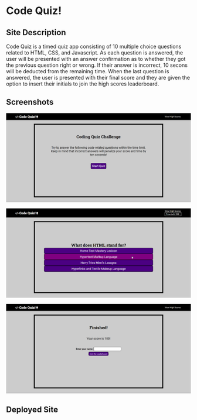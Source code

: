 # Code Quiz!

## Site Description

Code Quiz is a timed quiz app consisting of 10 multiple choice questions related to HTML, CSS, and Javascript.
As each question is answered, the user will be presented with an answer confirmation as to whether they
got the previous question right or wrong. If their answer is incorrect, 10 secons will be deducted from the
remaining time. When the last question is answered, the user is presented with their final score and they 
are given the option to insert their initials to join the high scores leaderboard.

## Screenshots

![Welcome Screen](assets/images/codequiz1.png)

![Game Play](assets/images/codequiz2.png)

![End Screen](assets/images/codequiz3.png)

## Deployed Site



